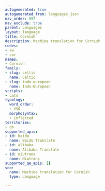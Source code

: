 ```yaml
---
autogenerated: true
autogenerated_from: languages.json
nav_order: 997
nav_exclude: true
parent: Languages
layout: language
title: Cornish
description: Machine translation for Cornish
codes:
- kw
- cor
names:
- Cornish
family:
- slug: celtic
  name: Celtic
- slug: indo-european
  name: Indo-European
scripts:
- Latn
typology:
  word_order:
  - VSO
  morphosyntax:
  - inflected
territories:
- gb
supported_apis:
- id: baidu
  name: Baidu Translate
- id: alibaba
  name: Alibaba Translate
- id: niutrans
  name: Niutrans
supported_qe_apis: []
seo:
  name: Machine translation for Cornish
  type: Language

---
```


